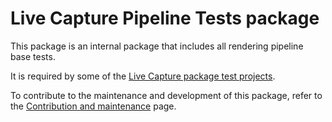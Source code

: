 # Live Capture Pipeline Tests package

This package is an internal package that includes all rendering pipeline base tests.

It is required by some of the [Live Capture package test projects](../../TestProjects).

To contribute to the maintenance and development of this package, refer to the [Contribution and maintenance](../../CONTRIBUTING.md) page.

